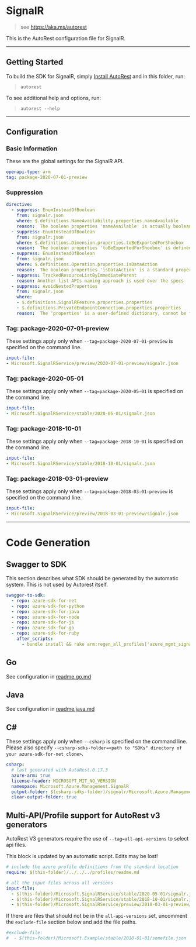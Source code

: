 # SignalR

> see https://aka.ms/autorest

This is the AutoRest configuration file for SignalR.



---
## Getting Started
To build the SDK for SignalR, simply [Install AutoRest](https://aka.ms/autorest/install) and in this folder, run:

> `autorest`

To see additional help and options, run:

> `autorest --help`
---

## Configuration



### Basic Information
These are the global settings for the SignalR API.

``` yaml
openapi-type: arm
tag: package-2020-07-01-preview
```

### Suppression

``` yaml
directive:
  - suppress: EnumInsteadOfBoolean
    from: signalr.json
    where: $.definitions.NameAvailability.properties.nameAvailable
    reason:  The boolean properties 'nameAvailable' is actually boolean value defined by Azure API spec
  - suppress: EnumInsteadOfBoolean
    from: signalr.json
    where: $.definitions.Dimension.properties.toBeExportedForShoebox
    reason:  The boolean properties 'toBeExportedForShoebox' is defined by Geneva metrics.
  - suppress: EnumInsteadOfBoolean
    from: signalr.json
    where: $.definitions.Operation.properties.isDataAction
    reason:  The boolean properties 'isDataAction' is a standard property for Azuer Operatoins.
  - suppress: TrackedResourceListByImmediateParent
    reason: Another list APIs naming approach is used over the specs
  - suppress: AvoidNestedProperties
    from: signalr.json
    where:
    - $.definitions.SignalRFeature.properties.properties
    - $.definitions.PrivateEndpointConnection.properties.properties
    reason:  The 'properties' is a user-defined dictionary, cannot be flattened.
```

### Tag: package-2020-07-01-preview

These settings apply only when `--tag=package-2020-07-01-preview` is specified on the command line.

``` yaml $(tag) == 'package-2020-07-01-preview'
input-file:
- Microsoft.SignalRService/preview/2020-07-01-preview/signalr.json
```

### Tag: package-2020-05-01

These settings apply only when `--tag=package-2020-05-01` is specified on the command line.

``` yaml $(tag) == 'package-2020-05-01'
input-file:
- Microsoft.SignalRService/stable/2020-05-01/signalr.json
```

### Tag: package-2018-10-01

These settings apply only when `--tag=package-2018-10-01` is specified on the command line.

``` yaml $(tag) == 'package-2018-10-01'
input-file:
- Microsoft.SignalRService/stable/2018-10-01/signalr.json
```

### Tag: package-2018-03-01-preview

These settings apply only when `--tag=package-2018-03-01-preview` is specified on the command line.

``` yaml $(tag) == 'package-2018-03-01-preview'
input-file:
- Microsoft.SignalRService/preview/2018-03-01-preview/signalr.json
```

---
# Code Generation


## Swagger to SDK

This section describes what SDK should be generated by the automatic system.
This is not used by Autorest itself.

``` yaml $(swagger-to-sdk)
swagger-to-sdk:
  - repo: azure-sdk-for-net
  - repo: azure-sdk-for-python
  - repo: azure-sdk-for-java
  - repo: azure-sdk-for-node
  - repo: azure-sdk-for-js
  - repo: azure-sdk-for-go
  - repo: azure-sdk-for-ruby
    after_scripts:
      - bundle install && rake arm:regen_all_profiles['azure_mgmt_signalr']
```


## Go

See configuration in [readme.go.md](./readme.go.md)

## Java

See configuration in [readme.java.md](./readme.java.md)

## C#

These settings apply only when `--csharp` is specified on the command line.
Please also specify `--csharp-sdks-folder=<path to "SDKs" directory of your azure-sdk-for-net clone>`.

``` yaml $(csharp)
csharp:
  # last generated with AutoRest.0.17.3
  azure-arm: true
  license-header: MICROSOFT_MIT_NO_VERSION
  namespace: Microsoft.Azure.Management.SignalR
  output-folder: $(csharp-sdks-folder)/signalr/Microsoft.Azure.Management.SignalR/src/Generated
  clear-output-folder: true
```

## Multi-API/Profile support for AutoRest v3 generators 

AutoRest V3 generators require the use of `--tag=all-api-versions` to select api files.

This block is updated by an automatic script. Edits may be lost!

``` yaml $(tag) == 'all-api-versions' /* autogenerated */
# include the azure profile definitions from the standard location
require: $(this-folder)/../../../profiles/readme.md

# all the input files across all versions
input-file:
  - $(this-folder)/Microsoft.SignalRService/stable/2020-05-01/signalr.json
  - $(this-folder)/Microsoft.SignalRService/stable/2018-10-01/signalr.json
  - $(this-folder)/Microsoft.SignalRService/preview/2018-03-01-preview/signalr.json

```

If there are files that should not be in the `all-api-versions` set, 
uncomment the  `exclude-file` section below and add the file paths.

``` yaml $(tag) == 'all-api-versions'
#exclude-file: 
#  - $(this-folder)/Microsoft.Example/stable/2010-01-01/somefile.json
```

